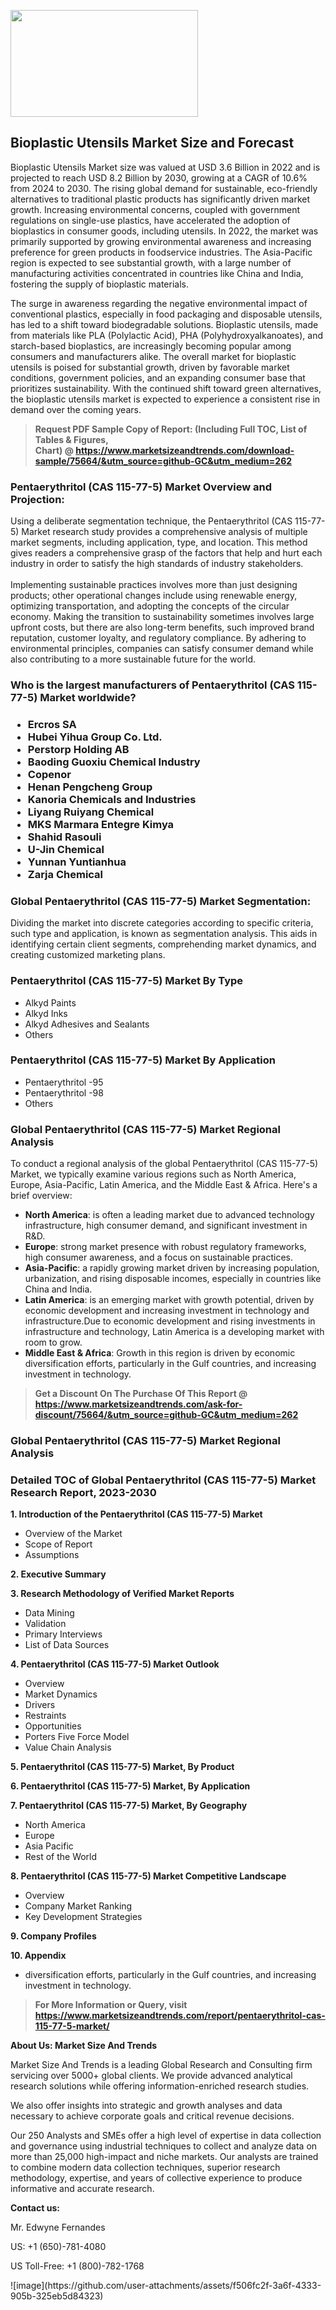 <p><img class="alignnone size-medium wp-image-20088" src="https://ffe5etoiles.com/wp-content/uploads/2024/12/MST1-300x171.png" alt="" width="300" height="171" /></p><h2>Bioplastic Utensils Market Size and Forecast</h2><p>Bioplastic Utensils Market size was valued at USD 3.6 Billion in 2022 and is projected to reach USD 8.2 Billion by 2030, growing at a CAGR of 10.6% from 2024 to 2030. The rising global demand for sustainable, eco-friendly alternatives to traditional plastic products has significantly driven market growth. Increasing environmental concerns, coupled with government regulations on single-use plastics, have accelerated the adoption of bioplastics in consumer goods, including utensils. In 2022, the market was primarily supported by growing environmental awareness and increasing preference for green products in foodservice industries. The Asia-Pacific region is expected to see substantial growth, with a large number of manufacturing activities concentrated in countries like China and India, fostering the supply of bioplastic materials.</p><p>The surge in awareness regarding the negative environmental impact of conventional plastics, especially in food packaging and disposable utensils, has led to a shift toward biodegradable solutions. Bioplastic utensils, made from materials like PLA (Polylactic Acid), PHA (Polyhydroxyalkanoates), and starch-based bioplastics, are increasingly becoming popular among consumers and manufacturers alike. The overall market for bioplastic utensils is poised for substantial growth, driven by favorable market conditions, government policies, and an expanding consumer base that prioritizes sustainability. With the continued shift toward green alternatives, the bioplastic utensils market is expected to experience a consistent rise in demand over the coming years.</p></p><blockquote id="" class=""><strong>Request PDF Sample Copy of Report: (Including Full TOC, List of Tables &amp; Figures, Chart)&nbsp;@&nbsp;<strong><a href="https://www.marketsizeandtrends.com/download-sample/75664/&utm_source=github-GC&utm_medium=262" target="_blank">https://www.marketsizeandtrends.com/download-sample/75664/&utm_source=github-GC&utm_medium=262</a></strong></strong></blockquote><h3 id="" class="">Pentaerythritol (CAS 115-77-5) Market&nbsp;Overview and Projection:</h3><p id="" class="">Using a deliberate segmentation technique, the Pentaerythritol (CAS 115-77-5) Market research study provides a comprehensive analysis of multiple market segments, including application, type, and location. This method gives readers a comprehensive grasp of the factors that help and hurt each industry in order to satisfy the high standards of industry stakeholders. <br /> <br />Implementing sustainable practices involves more than just designing products; other operational changes include using renewable energy, optimizing transportation, and adopting the concepts of the circular economy. Making the transition to sustainability sometimes involves large upfront costs, but there are also long-term benefits, such improved brand reputation, customer loyalty, and regulatory compliance. By adhering to environmental principles, companies can satisfy consumer demand while also contributing to a more sustainable future for the world.</p><h3 id="" class="">Who is the largest manufacturers of&nbsp;Pentaerythritol (CAS 115-77-5) Market worldwide?</h3><h3 class=""><p><ul><li>Ercros SA </li><li> Hubei Yihua Group Co. Ltd. </li><li> Perstorp Holding AB </li><li> Baoding Guoxiu Chemical Industry </li><li> Copenor </li><li> Henan Pengcheng Group </li><li> Kanoria Chemicals and Industries </li><li> Liyang Ruiyang Chemical </li><li> MKS Marmara Entegre Kimya </li><li> Shahid Rasouli </li><li> U-Jin Chemical </li><li> Yunnan Yuntianhua </li><li> Zarja Chemical</li></ul></p></h3><h3 id="" class="">Global&nbsp;Pentaerythritol (CAS 115-77-5) Market Segmentation:</h3><p id="" class="">Dividing the market into discrete categories according to specific criteria, such type and application, is known as segmentation analysis. This aids in identifying certain client segments, comprehending market dynamics, and creating customized marketing plans.</p><h3 id="" class="">Pentaerythritol (CAS 115-77-5) Market&nbsp;By Type</h3><p><p><ul><li>Alkyd Paints</li><li> Alkyd Inks</li><li> Alkyd Adhesives and Sealants</li><li> Others</p></li></ul></p></p><h3 id="" class="">Pentaerythritol (CAS 115-77-5) Market&nbsp;By Application</h3><p class=""><p><ul><li>Pentaerythritol -95</li><li> Pentaerythritol -98</li><li> Others</li></ul></p></p><h3 id="" class="">Global Pentaerythritol (CAS 115-77-5) Market Regional Analysis</h3><p id="" class="">To conduct a regional analysis of the global Pentaerythritol (CAS 115-77-5) Market, we typically examine various regions such as North America, Europe, Asia-Pacific, Latin America, and the Middle East &amp; Africa. Here's a brief overview:</p><ul><li><strong>North America</strong>: is often a leading market due to advanced technology infrastructure, high consumer demand, and significant investment in R&amp;D.</li><li><strong>Europe</strong>: strong market presence with robust regulatory frameworks, high consumer awareness, and a focus on sustainable practices.</li><li><strong>Asia-Pacific</strong>: a rapidly growing market driven by increasing population, urbanization, and rising disposable incomes, especially in countries like China and India.</li><li><strong>Latin America</strong>: is an emerging market with growth potential, driven by economic development and increasing investment in technology and infrastructure.Due to economic development and rising investments in infrastructure and technology, Latin America is a developing market with room to grow.</li><li><strong>Middle East &amp; Africa</strong>: Growth in this region is driven by economic diversification efforts, particularly in the Gulf countries, and increasing investment in technology.</li></ul><blockquote id="" class=""><strong>Get a Discount On The Purchase Of This Report @ <strong><a href="https://www.marketsizeandtrends.com/ask-for-discount/75664/&utm_source=github-GC&utm_medium=262" target="_blank">https://www.marketsizeandtrends.com/ask-for-discount/75664/&utm_source=github-GC&utm_medium=262</a></strong></strong></blockquote><h3 id="" class="">Global Pentaerythritol (CAS 115-77-5) Market Regional Analysis</h3><h3 id="" class="">Detailed TOC of Global Pentaerythritol (CAS 115-77-5) Market Research Report, 2023-2030</h3><p id="" class=""><strong>1. Introduction of the Pentaerythritol (CAS 115-77-5) Market</strong></p><ul><li>Overview of the Market</li><li>Scope of Report</li><li>Assumptions</li></ul><p id="" class=""><strong>2. Executive Summary</strong></p><p id="" class=""><strong>3. Research Methodology of Verified Market Reports</strong></p><ul><li>Data Mining</li><li>Validation</li><li>Primary Interviews</li><li>List of Data Sources</li></ul><p id="" class=""><strong>4. Pentaerythritol (CAS 115-77-5) Market Outlook</strong></p><ul><li>Overview</li><li>Market Dynamics</li><li>Drivers</li><li>Restraints</li><li>Opportunities</li><li>Porters Five Force Model</li><li>Value Chain Analysis</li></ul><p id="" class=""><strong>5. Pentaerythritol (CAS 115-77-5) Market, By Product</strong></p><p id="" class=""><strong>6. Pentaerythritol (CAS 115-77-5) Market, By Application</strong></p><p id="" class=""><strong>7. Pentaerythritol (CAS 115-77-5) Market, By Geography</strong></p><ul><li>North America</li><li>Europe</li><li>Asia Pacific</li><li>Rest of the World</li></ul><p id="" class=""><strong>8. Pentaerythritol (CAS 115-77-5) Market Competitive Landscape</strong></p><ul><li>Overview</li><li>Company Market Ranking</li><li>Key Development Strategies</li></ul><p id="" class=""><strong>9. Company Profiles</strong></p><p id="" class=""><strong>10. Appendix</strong></p><ul><li>diversification efforts, particularly in the Gulf countries, and increasing investment in technology.</li></ul><blockquote id="" class=""><strong>For More Information or Query, visit <strong><strong><a href="https://www.marketsizeandtrends.com/report/pentaerythritol-cas-115-77-5-market/" target="_blank">https://www.marketsizeandtrends.com/report/pentaerythritol-cas-115-77-5-market/</a></strong></strong></strong></blockquote><p id="" class=""><strong>About Us: Market Size And Trends</strong></p><p id="" class="">Market Size And Trends is a leading Global Research and Consulting firm servicing over 5000+ global clients. We provide advanced analytical research solutions while offering information-enriched research studies.</p><p id="" class="">We also offer insights into strategic and growth analyses and data necessary to achieve corporate goals and critical revenue decisions.</p><p id="" class="">Our 250 Analysts and SMEs offer a high level of expertise in data collection and governance using industrial techniques to collect and analyze data on more than 25,000 high-impact and niche markets. Our analysts are trained to combine modern data collection techniques, superior research methodology, expertise, and years of collective experience to produce informative and accurate research.</p><p id="" class=""><strong>Contact us:</strong></p><p id="" class="">Mr. Edwyne Fernandes</p><p id="" class="">US: +1 (650)-781-4080</p><p id="" class="">US Toll-Free: +1 (800)-782-1768</p>
![image](https://github.com/user-attachments/assets/f506fc2f-3a6f-4333-905b-325eb5d84323)

